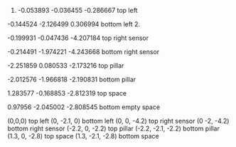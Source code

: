 1. -0.053893 -0.036455 -0.286667 top left


-0.144524 -2.126499 0.306994 bottom left
2.

-0.199931 -0.047436 -4.207184 top right sensor

-0.214491 -1.974221 -4.243668 bottom right sensor

-2.251859 0.080533 -2.173216 top pillar

-2.012576 -1.966818 -2.190831 bottom pillar


1.283577 -0.168853 -2.812319 top space

0.97956 -2.045002 -2.808545 bottom empty space

 
(0,0,0) top left
(0, -2.1, 0) bottom left
(0, 0, -4.2) top right sensor
(0 -2, -4.2) bottom right sensor
(-2.2, 0, -2.2) top pillar
(-2.2, -2.1, -2.2) bottom pillar
(1.3, 0, -2.8) top space
(1.3, -2.1, -2.8) bottom space
